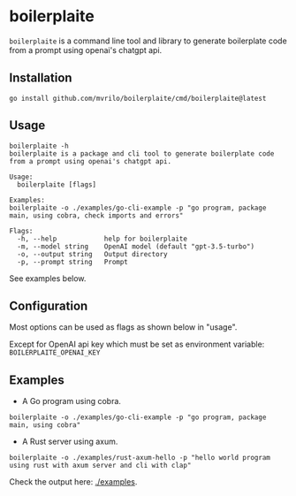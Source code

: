 # boilerplaite

`boilerplaite` is a command line tool and library to generate boilerplate code from a prompt using openai's chatgpt api.

## Installation

```
go install github.com/mvrilo/boilerplaite/cmd/boilerplaite@latest
```

## Usage

```
boilerplaite -h
boilerplaite is a package and cli tool to generate boilerplate code from a prompt using openai's chatgpt api.

Usage:
  boilerplaite [flags]

Examples:
boilerplaite -o ./examples/go-cli-example -p "go program, package main, using cobra, check imports and errors"

Flags:
  -h, --help            help for boilerplaite
  -m, --model string    OpenAI model (default "gpt-3.5-turbo")
  -o, --output string   Output directory
  -p, --prompt string   Prompt
```

See examples below.

## Configuration

Most options can be used as flags as shown below in "usage".

Except for OpenAI api key which must be set as environment variable: `BOILERPLAITE_OPENAI_KEY`

## Examples

- A Go program using cobra.

```
boilerplaite -o ./examples/go-cli-example -p "go program, package main, using cobra"
```

- A Rust server using axum.

```
boilerplaite -o ./examples/rust-axum-hello -p "hello world program using rust with axum server and cli with clap"
```

Check the output here: [./examples](./examples).
